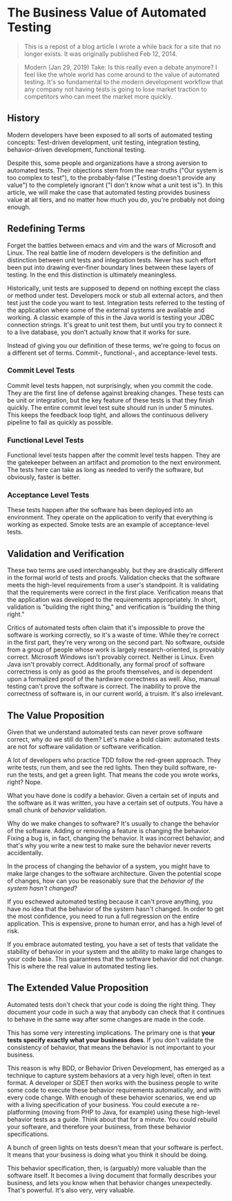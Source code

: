 
# The Business Value of Automated Testing

> This is a repost of a blog article I wrote a while back for a site that no longer exists. It was originally published Feb 12, 2014. 


> Modern (Jan 29, 2019) Take: Is this really even a debate anymore? I feel like the whole world has come around to the value of automated testing. It's so fundamental to the modern development workflow that any company not having tests is going to lose market traction to competitors who can meet the market more quickly.


## History

Modern developers have been exposed to all sorts of automated testing concepts: Test-driven development, unit testing, integration testing, behavior-driven development, functional testing.

Despite this, some people and organizations have a strong aversion to automated tests. Their objections stem from the near-truths \("Our system is too complex to test"\), to the probably-false \("Testing doesn't provide any value"\) to the completely ignorant \("I don't know what a unit test is"\). In this article, we will make the case that automated testing provides business value at all tiers, and no matter how much you do, you're probably not doing enough.

## Redefining Terms <a id="redefiningterms"></a>

Forget the battles between emacs and vim and the wars of Microsoft and Linux. The real battle line of modern developers is the definition and distinction between unit tests and integration tests. Never has such effort been put into drawing ever-finer boundary lines between these layers of testing. In the end this distinction is ultimately meaningless.

Historically, unit tests are supposed to depend on nothing except the class or method under test. Developers mock or stub all external actors, and then test just the code you want to test. Integration tests referred to the testing of the application where some of the external systems are available and working. A classic example of this in the Java world is testing your JDBC connection strings. It's great to unit test them, but until you try to connect it to a live database, you don't actually know that it works for sure.

Instead of giving you our definition of these terms, we're going to focus on a different set of terms. Commit-, functional-, and acceptance-level tests.

### Commit Level Tests

Commit level tests happen, not surprisingly, when you commit the code. They are the first line of defense against breaking changes. These tests can be unit or integration, but the key feature of these tests is that they finish quickly. The entire commit level test suite should run in under 5 minutes. This keeps the feedback loop tight, and allows the continuous delivery pipeline to fail as quickly as possible.

### Functional Level Tests

Functional level tests happen after the commit level tests happen. They are the gatekeeper between an artifact and promotion to the next environment. The tests here can take as long as needed to verify the software, but obviously, faster is better.

### Acceptance Level Tests

These tests happen after the software has been deployed into an environment. They operate on the application to verify that everything is working as expected. Smoke tests are an example of acceptance-level tests.

## Validation and Verification

These two terms are used interchangeably, but they are drastically different in the formal world of tests and proofs. Validation checks that the software meets the high-level requirements from a user's standpoint. It is validating that the requirements were correct in the first place. Verification means that the application was developed to the requirements appropriately. In short, validation is "building the right thing," and verification is "building the thing right."

Critics of automated tests often claim that it's impossible to prove the software is working correctly, so it's a waste of time. While they're correct in the first part, they're very wrong on the second part. No software, outside from a group of people whose work is largely research-oriented, is provably correct. Microsoft Windows isn't provably correct. Neither is Linux. Even Java isn't provably correct. Additionally, any formal proof of software correctness is only as good as the proofs themselves, and is dependent upon a formalized proof of the hardware correctness as well. Also, manual testing can't prove the software is correct. The inability to prove the correctness of software is, in our current world, a truism. It's also irrelevant.

## The Value Proposition

Given that we understand automated tests can never prove software correct, why do we still do them? Let's make a bold claim: automated tests are not for software validation or software verification.

A lot of developers who practice TDD follow the red-green approach. They write tests, run them, and see the red lights. Then they build software, re-run the tests, and get a green light. That means the code you wrote works, right? Nope.

What you have done is codify a behavior. Given a certain set of inputs and the software as it was written, you have a certain set of outputs. You have a small chunk of _behavior_ validation.

Why do we make changes to software? It's usually to change the behavior of the software. Adding or removing a feature is changing the behavior. Fixing a bug is, in fact, changing the behavior. It was incorrect behavior, and that's why you write a new test to make sure the behavior never reverts accidentally.

In the process of changing the behavior of a system, you might have to make large changes to the software architecture. Given the potential scope of changes, how can you be reasonably sure that the _behavior of the system hasn't changed_?

If you eschewed automated testing because it can't prove anything, you have no idea that the behavior of the system hasn't changed. In order to get the most confidence, you need to run a full regression on the entire application. This is expensive, prone to human error, and has a high level of risk.

If you embrace automated testing, you have a set of tests that validate the stability of behavior in your system and the ability to make large changes to your code base. This guarantees that the software behavior did not change. This is where the real value in automated testing lies.

## The Extended Value Proposition

Automated tests don't check that your code is doing the right thing. They document your code in such a way that anybody can check that it continues to behave in the same way after some changes are made in the code. 

This has some very interesting implications. The primary one is that **your tests specify exactly what your business does**. If you don't validate the consistency of behavior, that means the behavior is not important to your business.

This reason is why BDD, or Behavior Driven Development, has emerged as a technique to capture system behaviors at a very high level, often in text format. A developer or SDET then works with the business people to write some code to execute these behavior requirements automatically, and with every code change. With enough of these behavior scenarios, we end up with a living specification of your business. You could execute a re-platforming \(moving from PHP to Java, for example\) using these high-level behavior tests as a guide. Think about that for a minute. You could rebuild your software, and therefore your business, from these behavior specifications.

A bunch of green lights on tests doesn't mean that your software is perfect. It means that your business is doing what you think it should be doing.

This behavior specification, then, is (arguably) more valuable than the software itself. It becomes a living document that formally describes your business, and lets you know when that behavior changes unexpectedly. That's powerful. It's also very, very valuable.  


